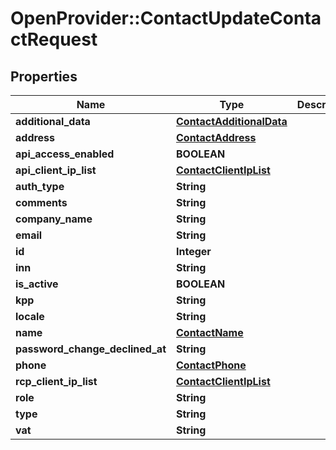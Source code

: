# OpenProvider::ContactUpdateContactRequest

## Properties
Name | Type | Description | Notes
------------ | ------------- | ------------- | -------------
**additional_data** | [**ContactAdditionalData**](ContactAdditionalData.md) |  | [optional] 
**address** | [**ContactAddress**](ContactAddress.md) |  | [optional] 
**api_access_enabled** | **BOOLEAN** |  | [optional] 
**api_client_ip_list** | [**ContactClientIpList**](ContactClientIpList.md) |  | [optional] 
**auth_type** | **String** |  | [optional] 
**comments** | **String** |  | [optional] 
**company_name** | **String** |  | [optional] 
**email** | **String** |  | [optional] 
**id** | **Integer** |  | [optional] 
**inn** | **String** |  | [optional] 
**is_active** | **BOOLEAN** |  | [optional] 
**kpp** | **String** |  | [optional] 
**locale** | **String** |  | [optional] 
**name** | [**ContactName**](ContactName.md) |  | [optional] 
**password_change_declined_at** | **String** |  | [optional] 
**phone** | [**ContactPhone**](ContactPhone.md) |  | [optional] 
**rcp_client_ip_list** | [**ContactClientIpList**](ContactClientIpList.md) |  | [optional] 
**role** | **String** |  | [optional] 
**type** | **String** |  | [optional] 
**vat** | **String** |  | [optional] 

